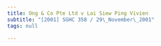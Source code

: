 ```yaml
---
title: Ong & Co Pte Ltd v Lai Siew Ping Vivien
subtitle: "[2001] SGHC 358 / 29\_November\_2001"
tags: null

---
```


